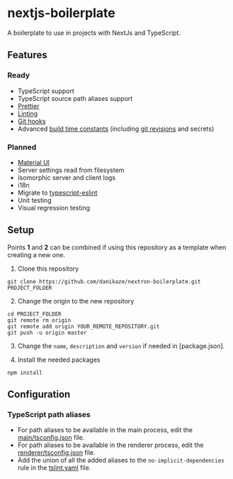 # nextjs-boilerplate

A boilerplate to use in projects with NextJs and TypeScript.

## Features

### Ready

- TypeScript support
- TypeScript source path aliases support
- [Prettier](https://prettier.io/)
- [Linting](https://palantir.github.io/tslint/)
- [Git hooks](https://github.com/typicode/husky)
- Advanced [build time constants](./build-time-constants/README.md) (including [git revisions](https://www.npmjs.com/package/git-revision-webpack-plugin) and secrets)

### Planned

- [Material UI](https://material-ui.com/)
- Server settings read from filesystem
- Isomorphic server and client logs
- i18n
- Migrate to [typescript-eslint](https://github.com/typescript-eslint/typescript-eslint)
- Unit testing
- Visual regression testing

## Setup

Points **1** and **2** can be combined if using this repository as a template when creating a new one.

1. Clone this repository

```
git clone https://github.com/danikaze/nextron-boilerplate.git PROJECT_FOLDER
```

2. Change the origin to the new repository

```
cd PROJECT_FOLDER
git remote rm origin
git remote add origin YOUR_REMOTE_REPOSITORY.git
git push -u origin master
```

3. Change the `name`, `description` and `version` if needed in [package.json].

4. Install the needed packages

```
npm install
```

## Configuration

### TypeScript path aliases

- For path aliases to be available in the main process, edit the [main/tsconfig.json](./main/tsconfig.json) file.
- For path aliases to be available in the renderer process, edit the [renderer/tsconfig.json](./renderer/tsconfig.json) file.
- Add the union of all the added aliases to the `no-implicit-dependencies` rule in the [tslint.yaml](./tslint.yaml) file.
